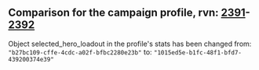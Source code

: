 ## Comparison for the campaign profile, rvn: [2391](https://github.com/PRO100KatYT/FortniteProfileRevisions/tree/main/profiles/campaign/2391%20campaign.json)-[2392](https://github.com/PRO100KatYT/FortniteProfileRevisions/tree/main/profiles/campaign/2392%20campaign.json)

Object selected_hero_loadout in the profile's stats has been changed from: `"b27bc109-cffe-4cdc-a02f-bfbc2280e23b"` to: `"1015ed5e-b1fc-48f1-bfd7-439200374e39"`
<br><br>
